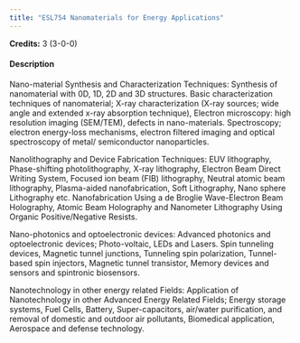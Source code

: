 ```yaml
---
title: "ESL754 Nanomaterials for Energy Applications"
---
```

**Credits:** 3 (3-0-0)

#### Description
Nano-material Synthesis and Characterization Techniques: Synthesis of nanomaterial with 0D, 1D, 2D and 3D structures. Basic characterization techniques of nanomaterial; X-ray characterization (X-ray sources; wide angle and extended x-ray absorption technique), Electron microscopy: high resolution imaging (SEM/TEM), defects in nano-materials. Spectroscopy; electron energy-loss mechanisms, electron filtered imaging and optical spectroscopy of metal/ semiconductor nanoparticles.

Nanolithography and Device Fabrication Techniques: EUV lithography, Phase-shifting photolithography, X-ray lithography, Electron Beam Direct Writing System, Focused ion beam (FIB) lithography, Neutral atomic beam lithography, Plasma-aided nanofabrication, Soft Lithography, Nano sphere Lithography etc. Nanofabrication Using a de Broglie Wave-Electron Beam Holography, Atomic Beam Holography and Nanometer Lithography Using Organic Positive/Negative Resists.

Nano-photonics and optoelectronic devices: Advanced photonics and optoelectronic devices; Photo-voltaic, LEDs and Lasers. Spin tunneling devices, Magnetic tunnel junctions, Tunneling spin polarization, Tunnel-based spin injectors, Magnetic tunnel transistor, Memory devices and sensors and spintronic biosensors.

Nanotechnology in other energy related Fields: Application of Nanotechnology in other Advanced Energy Related Fields; Energy storage systems, Fuel Cells, Battery, Super-capacitors, air/water purification, and removal of domestic and outdoor air pollutants, Biomedical application, Aerospace and defense technology.